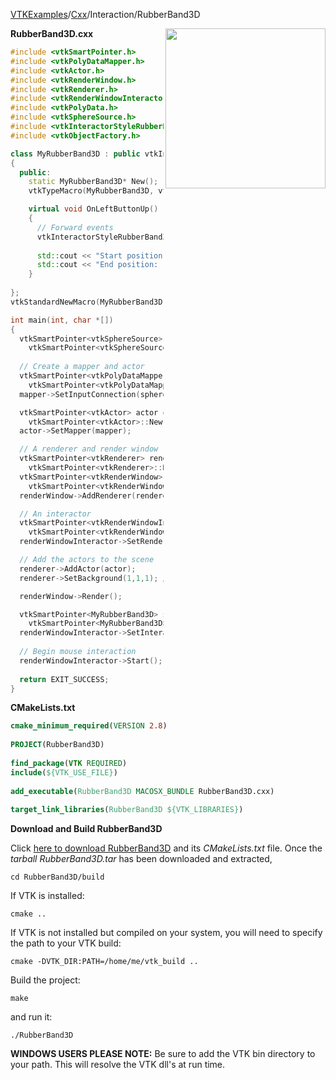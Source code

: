 [VTKExamples](/index/)/[Cxx](/Cxx)/Interaction/RubberBand3D

<img align="right" src="https://github.com/lorensen/VTKExamples/blob/gh-pages/Testing/Baseline/Interaction/TestRubberBand3D.png?raw=true" width="256" />

**RubberBand3D.cxx**
```c++
#include <vtkSmartPointer.h>
#include <vtkPolyDataMapper.h>
#include <vtkActor.h>
#include <vtkRenderWindow.h>
#include <vtkRenderer.h>
#include <vtkRenderWindowInteractor.h>
#include <vtkPolyData.h>
#include <vtkSphereSource.h>
#include <vtkInteractorStyleRubberBand3D.h>
#include <vtkObjectFactory.h>

class MyRubberBand3D : public vtkInteractorStyleRubberBand3D
{
  public:
    static MyRubberBand3D* New();
    vtkTypeMacro(MyRubberBand3D, vtkInteractorStyleRubberBand3D);

    virtual void OnLeftButtonUp() 
    {
      // Forward events
      vtkInteractorStyleRubberBand3D::OnLeftButtonUp();
 
      std::cout << "Start position: " << this->StartPosition[0] << " " << this->StartPosition[1] << std::endl;
      std::cout << "End position: " << this->EndPosition[0] << " " << this->EndPosition[1] << std::endl;
    }
 
};
vtkStandardNewMacro(MyRubberBand3D);

int main(int, char *[])
{
  vtkSmartPointer<vtkSphereSource> sphereSource = 
    vtkSmartPointer<vtkSphereSource>::New();
  
  // Create a mapper and actor
  vtkSmartPointer<vtkPolyDataMapper> mapper = 
    vtkSmartPointer<vtkPolyDataMapper>::New();
  mapper->SetInputConnection(sphereSource->GetOutputPort());

  vtkSmartPointer<vtkActor> actor =
    vtkSmartPointer<vtkActor>::New();
  actor->SetMapper(mapper);

  // A renderer and render window
  vtkSmartPointer<vtkRenderer> renderer = 
    vtkSmartPointer<vtkRenderer>::New();
  vtkSmartPointer<vtkRenderWindow> renderWindow = 
    vtkSmartPointer<vtkRenderWindow>::New();
  renderWindow->AddRenderer(renderer);

  // An interactor
  vtkSmartPointer<vtkRenderWindowInteractor> renderWindowInteractor = 
    vtkSmartPointer<vtkRenderWindowInteractor>::New();
  renderWindowInteractor->SetRenderWindow(renderWindow);

  // Add the actors to the scene
  renderer->AddActor(actor);
  renderer->SetBackground(1,1,1); // Background color white

  renderWindow->Render();

  vtkSmartPointer<MyRubberBand3D> style = 
    vtkSmartPointer<MyRubberBand3D>::New();
  renderWindowInteractor->SetInteractorStyle( style );
  
  // Begin mouse interaction
  renderWindowInteractor->Start();
  
  return EXIT_SUCCESS;
}
```
**CMakeLists.txt**
```cmake
cmake_minimum_required(VERSION 2.8)
 
PROJECT(RubberBand3D)
 
find_package(VTK REQUIRED)
include(${VTK_USE_FILE})
 
add_executable(RubberBand3D MACOSX_BUNDLE RubberBand3D.cxx)
 
target_link_libraries(RubberBand3D ${VTK_LIBRARIES})
```

**Download and Build RubberBand3D**

Click [here to download RubberBand3D](https://github.com/lorensen/VTKWikiExamplesTarballs/raw/master/RubberBand3D.tar) and its *CMakeLists.txt* file.
Once the *tarball RubberBand3D.tar* has been downloaded and extracted,
```
cd RubberBand3D/build 
```
If VTK is installed:
```
cmake ..
```
If VTK is not installed but compiled on your system, you will need to specify the path to your VTK build:
```
cmake -DVTK_DIR:PATH=/home/me/vtk_build ..
```
Build the project:
```
make
```
and run it:
```
./RubberBand3D
```
**WINDOWS USERS PLEASE NOTE:** Be sure to add the VTK bin directory to your path. This will resolve the VTK dll's at run time.

